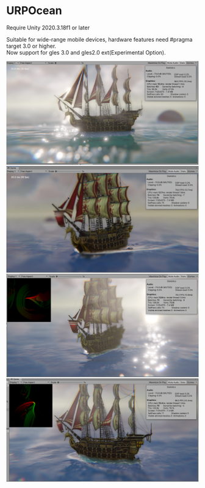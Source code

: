 # URPOcean

Require Unity 2020.3.18f1 or later

Suitable for wide-range mobile devices, hardware features need #pragma target 3.0 or higher.  
Now support for gles 3.0 and gles2.0 ext(Experimental Option).

![](./Image/URPOcean.png)
![](./Image/URPOcean1.png)
![](./Image/URPOcean2.png)
![](./Image/URPOcean3.png)
